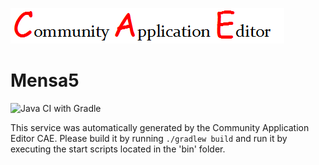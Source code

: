 ![CAE](https://github.com/GHProjectsTest/microservice-272/blob/master/img/logo.png)  

Mensa5
===================
![Java CI with Gradle](https://github.com/GHProjectsTest/microservice-272/workflows/Java%20CI%20with%20Gradle/badge.svg?branch=master)

This service was automatically generated by the Community Application Editor CAE. Please build it by running `./gradlew build` and run it by executing the start scripts located in the 'bin' folder.
